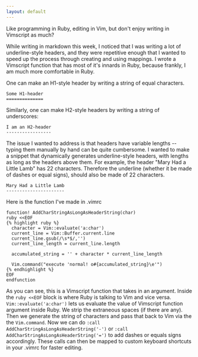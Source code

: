 ```yaml
---
layout: default
---
```


Like programming in Ruby, editing in Vim, but don&#39;t enjoy writing in Vimscript as much?

While writing in markdown this week, I noticed that I was writing a lot of underline-style headers, and they were repetitive enough that I wanted to speed up the process through creating and using mappings. I wrote a Vimscript function that has most of it&#39;s innards in Ruby, because frankly, I am much more comfortable in Ruby.

One can make an H1-style header by writing a string of equal characters.

    Some H1-header
    ==============

Similarly, one can make H2-style headers by writing a string of underscores:

    I am an H2-header
    -----------------

The issue I wanted to address is that headers have variable lengths -- typing them manually by hand can be quite cumbersome. I wanted to make a snippet that dynamically generates underline-style headers, with lengths as long as the headers above them.  For example, the header &quot;Mary Had a Little Lamb&quot; has 22 characters. Therefore the underline (whether it be made of dashes or equal signs), should also be made of 22 characters.

    Mary Had a Little Lamb
    ----------------------

Here is the function I&#39;ve made in .vimrc

    function! AddCharStringAsLongAsHeaderString(char)
    ruby <<EOF
    {% highlight ruby %}
      character = Vim::evaluate('a:char')
      current_line = Vim::Buffer.current.line
      current_line.gsub(/\s*$/,'')
      current_line_length = current_line.length

      accumulated_string = '' + character * current_line_length

      Vim.command("execute 'normal! o#{accumulated_string}\e'")
    {% endhighlight %}
    EOF
    endfunction

As you can see, this is a Vimscript function that takes in an argument.  Inside the `ruby <<EOF` block is where Ruby is talking to Vim and vice versa.  `Vim::evaluate('a:char')` lets us evaluate the value of Vimscript function argument inside Ruby. We strip the extraneous spaces (if there are any). Then we generate the string of characters and pass that back to Vim via the the `Vim.command`.  Now we can do `:call AddCharStringAsLongAsHeaderString('-')` or `:call AddCharStringAsLongAsHeaderString('=')` to add dashes or equals signs accordingly. These calls can then be mapped to custom keyboard shortcuts in your .vimrc for faster editing.
